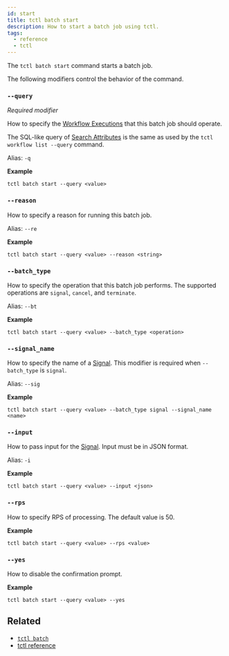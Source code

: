 ```yaml
---
id: start
title: tctl batch start
description: How to start a batch job using tctl.
tags:
  - reference
  - tctl
---
```


The `tctl batch start` command starts a batch job.

The following modifiers control the behavior of the command.

### `--query`

_Required modifier_

How to specify the [Workflow Executions](/docs/content/what-is-a-workflow-execution) that this batch job should operate.

The SQL-like query of [Search Attributes](/docs/content/what-is-a-search-attribute) is the same as used by the `tctl workflow list --query` command.

Alias: `-q`

**Example**

```
tctl batch start --query <value>
```

### `--reason`

How to specify a reason for running this batch job.

Alias: `--re`

**Example**

```
tctl batch start --query <value> --reason <string>
```

### `--batch_type`

How to specify the operation that this batch job performs. The supported operations are `signal`, `cancel`, and `terminate`.

Alias: `--bt`

**Example**

```
tctl batch start --query <value> --batch_type <operation>
```

### `--signal_name`

How to specify the name of a [Signal](/docs/content/what-is-a-signal). This modifier is required when `--batch_type` is `signal`.

Alias: `--sig`

**Example**

```
tctl batch start --query <value> --batch_type signal --signal_name <name>
```

### `--input`

How to pass input for the [Signal](/docs/content/what-is-a-signal). Input must be in JSON format.

Alias: `-i`

**Example**

```
tctl batch start --query <value> --input <json>
```

### `--rps`

How to specify RPS of processing. The default value is 50.

**Example**

```
tctl batch start --query <value> --rps <value>
```

### `--yes`

How to disable the confirmation prompt.

**Example**

```
tctl batch start --query <value> --yes
```

## Related

- [`tctl batch`](../batch)
- [tctl reference](/docs/reference/tctl)
